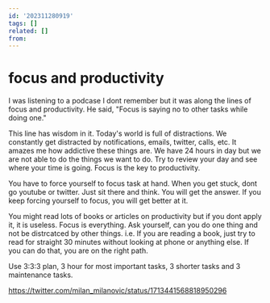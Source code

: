 ```yaml
---
id: '202311280919'
tags: []
related: []
from:
---
```


# focus and productivity

I was listening to a podcase I dont remember but it was along the lines of focus and productivity.  He said, 
"Focus is saying no to other tasks while doing one."

This line has wisdom in it. Today's world is full of distractions. We constantly get distracted by notifications, emails, twitter, calls, etc. It amazes me how addictive these things are. We have 24 hours in day but we are not able to do the things we want to do. Try to review your day and see where your time is going. Focus is the key to productivity. 

You have to force yourself to focus task at hand. When you get stuck, dont go youtube or twitter. Just sit there and think. You will get the answer.
If you keep forcing yourself to focus, you will get better at it.

You might read lots of books or articles on productivity but if you dont apply it, it is useless. Focus is everything. Ask yourself, can you do one thing and not be distrcatced by other things. i.e. If you are reading a book, just try to read for straight 30 minutes without looking at phone or anything else. If you can do that, you are on the right path.


Use 3:3:3 plan,  3 hour for most important tasks, 3 shorter tasks and 3 maintenance tasks.



https://twitter.com/milan_milanovic/status/1713441568818950296




